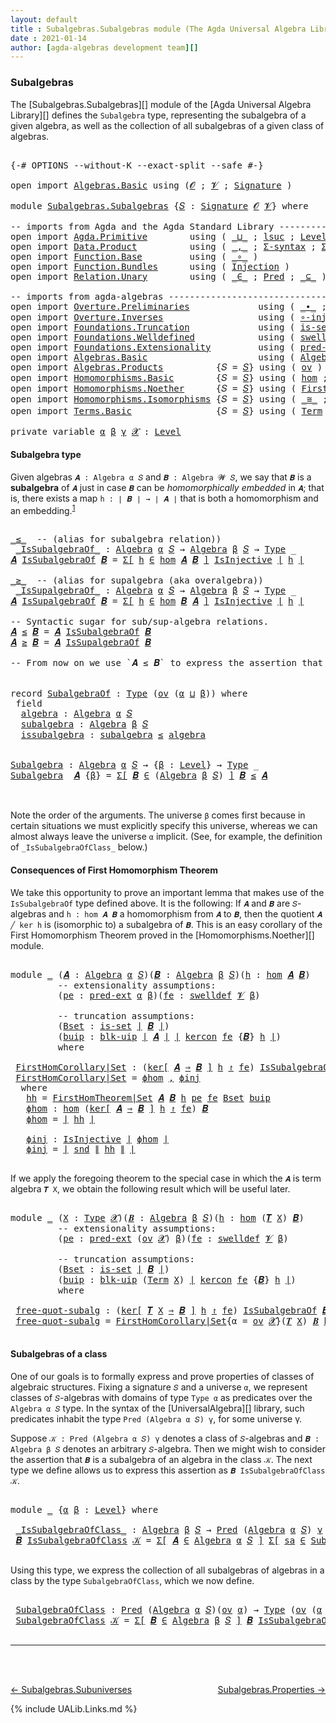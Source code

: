 ```yaml
---
layout: default
title : Subalgebras.Subalgebras module (The Agda Universal Algebra Library)
date : 2021-01-14
author: [agda-algebras development team][]
---
```


### <a id="subalgebras">Subalgebras</a>

The [Subalgebras.Subalgebras][] module of the [Agda Universal Algebra Library][] defines the `Subalgebra` type, representing the subalgebra of a given algebra, as well as the collection of all subalgebras of a given class of algebras.

<pre class="Agda">

<a id="454" class="Symbol">{-#</a> <a id="458" class="Keyword">OPTIONS</a> <a id="466" class="Pragma">--without-K</a> <a id="478" class="Pragma">--exact-split</a> <a id="492" class="Pragma">--safe</a> <a id="499" class="Symbol">#-}</a>

<a id="504" class="Keyword">open</a> <a id="509" class="Keyword">import</a> <a id="516" href="Algebras.Basic.html" class="Module">Algebras.Basic</a> <a id="531" class="Keyword">using</a> <a id="537" class="Symbol">(</a><a id="538" href="Algebras.Basic.html#1210" class="Generalizable">𝓞</a> <a id="540" class="Symbol">;</a> <a id="542" href="Algebras.Basic.html#1212" class="Generalizable">𝓥</a> <a id="544" class="Symbol">;</a> <a id="546" href="Algebras.Basic.html#3576" class="Function">Signature</a> <a id="556" class="Symbol">)</a>

<a id="559" class="Keyword">module</a> <a id="566" href="Subalgebras.Subalgebras.html" class="Module">Subalgebras.Subalgebras</a> <a id="590" class="Symbol">{</a><a id="591" href="Subalgebras.Subalgebras.html#591" class="Bound">𝑆</a> <a id="593" class="Symbol">:</a> <a id="595" href="Algebras.Basic.html#3576" class="Function">Signature</a> <a id="605" href="Algebras.Basic.html#1210" class="Generalizable">𝓞</a> <a id="607" href="Algebras.Basic.html#1212" class="Generalizable">𝓥</a><a id="608" class="Symbol">}</a> <a id="610" class="Keyword">where</a>

<a id="617" class="Comment">-- imports from Agda and the Agda Standard Library ------------------------------------</a>
<a id="705" class="Keyword">open</a> <a id="710" class="Keyword">import</a> <a id="717" href="Agda.Primitive.html" class="Module">Agda.Primitive</a>        <a id="739" class="Keyword">using</a> <a id="745" class="Symbol">(</a> <a id="747" href="Agda.Primitive.html#810" class="Primitive Operator">_⊔_</a> <a id="751" class="Symbol">;</a> <a id="753" href="Agda.Primitive.html#780" class="Primitive">lsuc</a> <a id="758" class="Symbol">;</a> <a id="760" href="Agda.Primitive.html#597" class="Postulate">Level</a> <a id="766" class="Symbol">)</a>       <a id="774" class="Keyword">renaming</a> <a id="783" class="Symbol">(</a> <a id="785" href="Agda.Primitive.html#326" class="Primitive">Set</a> <a id="789" class="Symbol">to</a> <a id="792" class="Primitive">Type</a> <a id="797" class="Symbol">)</a>
<a id="799" class="Keyword">open</a> <a id="804" class="Keyword">import</a> <a id="811" href="Data.Product.html" class="Module">Data.Product</a>          <a id="833" class="Keyword">using</a> <a id="839" class="Symbol">(</a> <a id="841" href="Agda.Builtin.Sigma.html#236" class="InductiveConstructor Operator">_,_</a> <a id="845" class="Symbol">;</a> <a id="847" href="Data.Product.html#916" class="Function">Σ-syntax</a> <a id="856" class="Symbol">;</a> <a id="858" href="Agda.Builtin.Sigma.html#166" class="Record">Σ</a> <a id="860" class="Symbol">;</a> <a id="862" href="Data.Product.html#1167" class="Function Operator">_×_</a> <a id="866" class="Symbol">)</a> <a id="868" class="Keyword">renaming</a> <a id="877" class="Symbol">(</a> <a id="879" href="Agda.Builtin.Sigma.html#252" class="Field">proj₁</a> <a id="885" class="Symbol">to</a> <a id="888" class="Field">fst</a> <a id="892" class="Symbol">;</a> <a id="894" href="Agda.Builtin.Sigma.html#264" class="Field">proj₂</a> <a id="900" class="Symbol">to</a> <a id="903" class="Field">snd</a> <a id="907" class="Symbol">)</a>
<a id="909" class="Keyword">open</a> <a id="914" class="Keyword">import</a> <a id="921" href="Function.Base.html" class="Module">Function.Base</a>         <a id="943" class="Keyword">using</a> <a id="949" class="Symbol">(</a> <a id="951" href="Function.Base.html#1031" class="Function Operator">_∘_</a> <a id="955" class="Symbol">)</a>
<a id="957" class="Keyword">open</a> <a id="962" class="Keyword">import</a> <a id="969" href="Function.Bundles.html" class="Module">Function.Bundles</a>      <a id="991" class="Keyword">using</a> <a id="997" class="Symbol">(</a> <a id="999" href="Function.Bundles.html#2240" class="Record">Injection</a> <a id="1009" class="Symbol">)</a>
<a id="1011" class="Keyword">open</a> <a id="1016" class="Keyword">import</a> <a id="1023" href="Relation.Unary.html" class="Module">Relation.Unary</a>        <a id="1045" class="Keyword">using</a> <a id="1051" class="Symbol">(</a> <a id="1053" href="Relation.Unary.html#1523" class="Function Operator">_∈_</a> <a id="1057" class="Symbol">;</a> <a id="1059" href="Relation.Unary.html#1101" class="Function">Pred</a> <a id="1064" class="Symbol">;</a> <a id="1066" href="Relation.Unary.html#1742" class="Function Operator">_⊆_</a> <a id="1070" class="Symbol">)</a>

<a id="1073" class="Comment">-- imports from agda-algebras --------------------------------------------------------------</a>
<a id="1166" class="Keyword">open</a> <a id="1171" class="Keyword">import</a> <a id="1178" href="Overture.Preliminaries.html" class="Module">Overture.Preliminaries</a>             <a id="1213" class="Keyword">using</a> <a id="1219" class="Symbol">(</a> <a id="1221" href="Overture.Preliminaries.html#5275" class="Function Operator">_∙_</a> <a id="1225" class="Symbol">;</a> <a id="1227" href="Overture.Preliminaries.html#4949" class="Function Operator">_⁻¹</a> <a id="1231" class="Symbol">;</a> <a id="1233" href="Overture.Preliminaries.html#4245" class="Function Operator">∣_∣</a> <a id="1237" class="Symbol">;</a> <a id="1239" href="Overture.Preliminaries.html#4283" class="Function Operator">∥_∥</a> <a id="1243" class="Symbol">;</a> <a id="1245" href="Overture.Preliminaries.html#5348" class="Function">𝑖𝑑</a> <a id="1248" class="Symbol">)</a>
<a id="1250" class="Keyword">open</a> <a id="1255" class="Keyword">import</a> <a id="1262" href="Overture.Inverses.html" class="Module">Overture.Inverses</a>                  <a id="1297" class="Keyword">using</a> <a id="1303" class="Symbol">(</a> <a id="1305" href="Overture.Inverses.html#2698" class="Function">∘-injective</a> <a id="1317" class="Symbol">;</a> <a id="1319" href="Overture.Inverses.html#2352" class="Function">IsInjective</a> <a id="1331" class="Symbol">;</a> <a id="1333" href="Overture.Inverses.html#2625" class="Function">id-is-injective</a> <a id="1349" class="Symbol">)</a>
<a id="1351" class="Keyword">open</a> <a id="1356" class="Keyword">import</a> <a id="1363" href="Foundations.Truncation.html" class="Module">Foundations.Truncation</a>             <a id="1398" class="Keyword">using</a> <a id="1404" class="Symbol">(</a> <a id="1406" href="Foundations.Truncation.html#6521" class="Function">is-set</a> <a id="1413" class="Symbol">;</a> <a id="1415" href="Foundations.Truncation.html#10715" class="Function">blk-uip</a> <a id="1423" class="Symbol">)</a>
<a id="1425" class="Keyword">open</a> <a id="1430" class="Keyword">import</a> <a id="1437" href="Foundations.Welldefined.html" class="Module">Foundations.Welldefined</a>            <a id="1472" class="Keyword">using</a> <a id="1478" class="Symbol">(</a> <a id="1480" href="Foundations.Welldefined.html#2817" class="Function">swelldef</a> <a id="1489" class="Symbol">)</a>
<a id="1491" class="Keyword">open</a> <a id="1496" class="Keyword">import</a> <a id="1503" href="Foundations.Extensionality.html" class="Module">Foundations.Extensionality</a>         <a id="1538" class="Keyword">using</a> <a id="1544" class="Symbol">(</a> <a id="1546" href="Foundations.Extensionality.html#4239" class="Function">pred-ext</a> <a id="1555" class="Symbol">)</a>
<a id="1557" class="Keyword">open</a> <a id="1562" class="Keyword">import</a> <a id="1569" href="Algebras.Basic.html" class="Module">Algebras.Basic</a>                     <a id="1604" class="Keyword">using</a> <a id="1610" class="Symbol">(</a> <a id="1612" href="Algebras.Basic.html#6389" class="Function">Algebra</a> <a id="1620" class="Symbol">;</a> <a id="1622" href="Algebras.Basic.html#10865" class="Function">Lift-Alg</a> <a id="1631" class="Symbol">)</a>
<a id="1633" class="Keyword">open</a> <a id="1638" class="Keyword">import</a> <a id="1645" href="Algebras.Products.html" class="Module">Algebras.Products</a>          <a id="1672" class="Symbol">{</a><a id="1673" class="Argument">𝑆</a> <a id="1675" class="Symbol">=</a> <a id="1677" href="Subalgebras.Subalgebras.html#591" class="Bound">𝑆</a><a id="1678" class="Symbol">}</a> <a id="1680" class="Keyword">using</a> <a id="1686" class="Symbol">(</a> <a id="1688" href="Algebras.Products.html#2950" class="Function">ov</a> <a id="1691" class="Symbol">)</a>
<a id="1693" class="Keyword">open</a> <a id="1698" class="Keyword">import</a> <a id="1705" href="Homomorphisms.Basic.html" class="Module">Homomorphisms.Basic</a>        <a id="1732" class="Symbol">{</a><a id="1733" class="Argument">𝑆</a> <a id="1735" class="Symbol">=</a> <a id="1737" href="Subalgebras.Subalgebras.html#591" class="Bound">𝑆</a><a id="1738" class="Symbol">}</a> <a id="1740" class="Keyword">using</a> <a id="1746" class="Symbol">(</a> <a id="1748" href="Homomorphisms.Basic.html#3104" class="Function">hom</a> <a id="1752" class="Symbol">;</a> <a id="1754" href="Homomorphisms.Basic.html#7652" class="Function">kercon</a> <a id="1761" class="Symbol">;</a> <a id="1763" href="Homomorphisms.Basic.html#8060" class="Function Operator">ker[_⇒_]_↾_</a> <a id="1775" class="Symbol">;</a> <a id="1777" href="Homomorphisms.Basic.html#3466" class="Function">∘-hom</a> <a id="1783" class="Symbol">;</a> <a id="1785" href="Homomorphisms.Basic.html#2995" class="Function">is-homomorphism</a> <a id="1801" class="Symbol">;</a> <a id="1803" href="Homomorphisms.Basic.html#3780" class="Function">∘-is-hom</a> <a id="1812" class="Symbol">;</a> <a id="1814" href="Homomorphisms.Basic.html#4440" class="Function">𝒾𝒹</a> <a id="1817" class="Symbol">)</a>
<a id="1819" class="Keyword">open</a> <a id="1824" class="Keyword">import</a> <a id="1831" href="Homomorphisms.Noether.html" class="Module">Homomorphisms.Noether</a>      <a id="1858" class="Symbol">{</a><a id="1859" class="Argument">𝑆</a> <a id="1861" class="Symbol">=</a> <a id="1863" href="Subalgebras.Subalgebras.html#591" class="Bound">𝑆</a><a id="1864" class="Symbol">}</a> <a id="1866" class="Keyword">using</a> <a id="1872" class="Symbol">(</a> <a id="1874" href="Homomorphisms.Noether.html#3946" class="Function">FirstHomTheorem|Set</a> <a id="1894" class="Symbol">)</a>
<a id="1896" class="Keyword">open</a> <a id="1901" class="Keyword">import</a> <a id="1908" href="Homomorphisms.Isomorphisms.html" class="Module">Homomorphisms.Isomorphisms</a> <a id="1935" class="Symbol">{</a><a id="1936" class="Argument">𝑆</a> <a id="1938" class="Symbol">=</a> <a id="1940" href="Subalgebras.Subalgebras.html#591" class="Bound">𝑆</a><a id="1941" class="Symbol">}</a> <a id="1943" class="Keyword">using</a> <a id="1949" class="Symbol">(</a> <a id="1951" href="Homomorphisms.Isomorphisms.html#2255" class="Record Operator">_≅_</a> <a id="1955" class="Symbol">;</a> <a id="1957" href="Homomorphisms.Isomorphisms.html#2837" class="Function">≅-sym</a> <a id="1963" class="Symbol">;</a> <a id="1965" href="Homomorphisms.Isomorphisms.html#2926" class="Function">≅-trans</a> <a id="1973" class="Symbol">;</a> <a id="1975" href="Homomorphisms.Isomorphisms.html#4265" class="Function">Lift-≅</a> <a id="1982" class="Symbol">;</a> <a id="1984" href="Homomorphisms.Isomorphisms.html#2349" class="InductiveConstructor">mkiso</a> <a id="1990" class="Symbol">;</a> <a id="1992" href="Homomorphisms.Isomorphisms.html#3373" class="Function">≅toInjective</a> <a id="2005" class="Symbol">;</a> <a id="2007" href="Homomorphisms.Isomorphisms.html#3699" class="Function">≅fromInjective</a> <a id="2022" class="Symbol">)</a>
<a id="2024" class="Keyword">open</a> <a id="2029" class="Keyword">import</a> <a id="2036" href="Terms.Basic.html" class="Module">Terms.Basic</a>                <a id="2063" class="Symbol">{</a><a id="2064" class="Argument">𝑆</a> <a id="2066" class="Symbol">=</a> <a id="2068" href="Subalgebras.Subalgebras.html#591" class="Bound">𝑆</a><a id="2069" class="Symbol">}</a> <a id="2071" class="Keyword">using</a> <a id="2077" class="Symbol">(</a> <a id="2079" href="Terms.Basic.html#1823" class="Datatype">Term</a> <a id="2084" class="Symbol">;</a> <a id="2086" href="Terms.Basic.html#1864" class="InductiveConstructor">ℊ</a> <a id="2088" class="Symbol">;</a> <a id="2090" href="Terms.Basic.html#1906" class="InductiveConstructor">node</a> <a id="2095" class="Symbol">;</a> <a id="2097" href="Terms.Basic.html#3067" class="Function">𝑻</a> <a id="2099" class="Symbol">)</a>

<a id="2102" class="Keyword">private</a> <a id="2110" class="Keyword">variable</a> <a id="2119" href="Subalgebras.Subalgebras.html#2119" class="Generalizable">α</a> <a id="2121" href="Subalgebras.Subalgebras.html#2121" class="Generalizable">β</a> <a id="2123" href="Subalgebras.Subalgebras.html#2123" class="Generalizable">γ</a> <a id="2125" href="Subalgebras.Subalgebras.html#2125" class="Generalizable">𝓧</a> <a id="2127" class="Symbol">:</a> <a id="2129" href="Agda.Primitive.html#597" class="Postulate">Level</a>
</pre>


#### <a id="subalgebra-type">Subalgebra type</a>

Given algebras `𝑨 : Algebra α 𝑆` and `𝑩 : Algebra 𝓦 𝑆`, we say that `𝑩` is a **subalgebra** of `𝑨` just in case `𝑩` can be *homomorphically embedded* in `𝑨`; that is, there exists a map `h : ∣ 𝑩 ∣ → ∣ 𝑨 ∣` that is both a homomorphism and an embedding.<sup>[1](Subalgebras.Subalgebras.html#fn1)</sup>

<pre class="Agda">

<a id="_≤_"></a><a id="2513" href="Subalgebras.Subalgebras.html#2513" class="Function Operator">_≤_</a>  <a id="2518" class="Comment">-- (alias for subalgebra relation))</a>
 <a id="_IsSubalgebraOf_"></a><a id="2555" href="Subalgebras.Subalgebras.html#2555" class="Function Operator">_IsSubalgebraOf_</a> <a id="2572" class="Symbol">:</a> <a id="2574" href="Algebras.Basic.html#6389" class="Function">Algebra</a> <a id="2582" href="Subalgebras.Subalgebras.html#2119" class="Generalizable">α</a> <a id="2584" href="Subalgebras.Subalgebras.html#591" class="Bound">𝑆</a> <a id="2586" class="Symbol">→</a> <a id="2588" href="Algebras.Basic.html#6389" class="Function">Algebra</a> <a id="2596" href="Subalgebras.Subalgebras.html#2121" class="Generalizable">β</a> <a id="2598" href="Subalgebras.Subalgebras.html#591" class="Bound">𝑆</a> <a id="2600" class="Symbol">→</a> <a id="2602" href="Subalgebras.Subalgebras.html#792" class="Primitive">Type</a> <a id="2607" class="Symbol">_</a>
<a id="2609" href="Subalgebras.Subalgebras.html#2609" class="Bound">𝑨</a> <a id="2611" href="Subalgebras.Subalgebras.html#2555" class="Function Operator">IsSubalgebraOf</a> <a id="2626" href="Subalgebras.Subalgebras.html#2626" class="Bound">𝑩</a> <a id="2628" class="Symbol">=</a> <a id="2630" href="Data.Product.html#916" class="Function">Σ[</a> <a id="2633" href="Subalgebras.Subalgebras.html#2633" class="Bound">h</a> <a id="2635" href="Data.Product.html#916" class="Function">∈</a> <a id="2637" href="Homomorphisms.Basic.html#3104" class="Function">hom</a> <a id="2641" href="Subalgebras.Subalgebras.html#2609" class="Bound">𝑨</a> <a id="2643" href="Subalgebras.Subalgebras.html#2626" class="Bound">𝑩</a> <a id="2645" href="Data.Product.html#916" class="Function">]</a> <a id="2647" href="Overture.Inverses.html#2352" class="Function">IsInjective</a> <a id="2659" href="Overture.Preliminaries.html#4245" class="Function Operator">∣</a> <a id="2661" href="Subalgebras.Subalgebras.html#2633" class="Bound">h</a> <a id="2663" href="Overture.Preliminaries.html#4245" class="Function Operator">∣</a>

<a id="_≥_"></a><a id="2666" href="Subalgebras.Subalgebras.html#2666" class="Function Operator">_≥_</a>  <a id="2671" class="Comment">-- (alias for supalgebra (aka overalgebra))</a>
 <a id="_IsSupalgebraOf_"></a><a id="2716" href="Subalgebras.Subalgebras.html#2716" class="Function Operator">_IsSupalgebraOf_</a> <a id="2733" class="Symbol">:</a> <a id="2735" href="Algebras.Basic.html#6389" class="Function">Algebra</a> <a id="2743" href="Subalgebras.Subalgebras.html#2119" class="Generalizable">α</a> <a id="2745" href="Subalgebras.Subalgebras.html#591" class="Bound">𝑆</a> <a id="2747" class="Symbol">→</a> <a id="2749" href="Algebras.Basic.html#6389" class="Function">Algebra</a> <a id="2757" href="Subalgebras.Subalgebras.html#2121" class="Generalizable">β</a> <a id="2759" href="Subalgebras.Subalgebras.html#591" class="Bound">𝑆</a> <a id="2761" class="Symbol">→</a> <a id="2763" href="Subalgebras.Subalgebras.html#792" class="Primitive">Type</a> <a id="2768" class="Symbol">_</a>
<a id="2770" href="Subalgebras.Subalgebras.html#2770" class="Bound">𝑨</a> <a id="2772" href="Subalgebras.Subalgebras.html#2716" class="Function Operator">IsSupalgebraOf</a> <a id="2787" href="Subalgebras.Subalgebras.html#2787" class="Bound">𝑩</a> <a id="2789" class="Symbol">=</a> <a id="2791" href="Data.Product.html#916" class="Function">Σ[</a> <a id="2794" href="Subalgebras.Subalgebras.html#2794" class="Bound">h</a> <a id="2796" href="Data.Product.html#916" class="Function">∈</a> <a id="2798" href="Homomorphisms.Basic.html#3104" class="Function">hom</a> <a id="2802" href="Subalgebras.Subalgebras.html#2787" class="Bound">𝑩</a> <a id="2804" href="Subalgebras.Subalgebras.html#2770" class="Bound">𝑨</a> <a id="2806" href="Data.Product.html#916" class="Function">]</a> <a id="2808" href="Overture.Inverses.html#2352" class="Function">IsInjective</a> <a id="2820" href="Overture.Preliminaries.html#4245" class="Function Operator">∣</a> <a id="2822" href="Subalgebras.Subalgebras.html#2794" class="Bound">h</a> <a id="2824" href="Overture.Preliminaries.html#4245" class="Function Operator">∣</a>

<a id="2827" class="Comment">-- Syntactic sugar for sub/sup-algebra relations.</a>
<a id="2877" href="Subalgebras.Subalgebras.html#2877" class="Bound">𝑨</a> <a id="2879" href="Subalgebras.Subalgebras.html#2513" class="Function Operator">≤</a> <a id="2881" href="Subalgebras.Subalgebras.html#2881" class="Bound">𝑩</a> <a id="2883" class="Symbol">=</a> <a id="2885" href="Subalgebras.Subalgebras.html#2877" class="Bound">𝑨</a> <a id="2887" href="Subalgebras.Subalgebras.html#2555" class="Function Operator">IsSubalgebraOf</a> <a id="2902" href="Subalgebras.Subalgebras.html#2881" class="Bound">𝑩</a>
<a id="2904" href="Subalgebras.Subalgebras.html#2904" class="Bound">𝑨</a> <a id="2906" href="Subalgebras.Subalgebras.html#2666" class="Function Operator">≥</a> <a id="2908" href="Subalgebras.Subalgebras.html#2908" class="Bound">𝑩</a> <a id="2910" class="Symbol">=</a> <a id="2912" href="Subalgebras.Subalgebras.html#2904" class="Bound">𝑨</a> <a id="2914" href="Subalgebras.Subalgebras.html#2716" class="Function Operator">IsSupalgebraOf</a> <a id="2929" href="Subalgebras.Subalgebras.html#2908" class="Bound">𝑩</a>

<a id="2932" class="Comment">-- From now on we use `𝑨 ≤ 𝑩` to express the assertion that `𝑨` is a subalgebra of `𝑩`.</a>


<a id="3022" class="Keyword">record</a> <a id="SubalgebraOf"></a><a id="3029" href="Subalgebras.Subalgebras.html#3029" class="Record">SubalgebraOf</a> <a id="3042" class="Symbol">:</a> <a id="3044" href="Subalgebras.Subalgebras.html#792" class="Primitive">Type</a> <a id="3049" class="Symbol">(</a><a id="3050" href="Algebras.Products.html#2950" class="Function">ov</a> <a id="3053" class="Symbol">(</a><a id="3054" href="Subalgebras.Subalgebras.html#3054" class="Bound">α</a> <a id="3056" href="Agda.Primitive.html#810" class="Primitive Operator">⊔</a> <a id="3058" href="Subalgebras.Subalgebras.html#3058" class="Bound">β</a><a id="3059" class="Symbol">))</a> <a id="3062" class="Keyword">where</a>
 <a id="3069" class="Keyword">field</a>
  <a id="SubalgebraOf.algebra"></a><a id="3077" href="Subalgebras.Subalgebras.html#3077" class="Field">algebra</a> <a id="3085" class="Symbol">:</a> <a id="3087" href="Algebras.Basic.html#6389" class="Function">Algebra</a> <a id="3095" href="Subalgebras.Subalgebras.html#3054" class="Bound">α</a> <a id="3097" href="Subalgebras.Subalgebras.html#591" class="Bound">𝑆</a>
  <a id="SubalgebraOf.subalgebra"></a><a id="3101" href="Subalgebras.Subalgebras.html#3101" class="Field">subalgebra</a> <a id="3112" class="Symbol">:</a> <a id="3114" href="Algebras.Basic.html#6389" class="Function">Algebra</a> <a id="3122" href="Subalgebras.Subalgebras.html#3058" class="Bound">β</a> <a id="3124" href="Subalgebras.Subalgebras.html#591" class="Bound">𝑆</a>
  <a id="SubalgebraOf.issubalgebra"></a><a id="3128" href="Subalgebras.Subalgebras.html#3128" class="Field">issubalgebra</a> <a id="3141" class="Symbol">:</a> <a id="3143" href="Subalgebras.Subalgebras.html#3101" class="Field">subalgebra</a> <a id="3154" href="Subalgebras.Subalgebras.html#2513" class="Function Operator">≤</a> <a id="3156" href="Subalgebras.Subalgebras.html#3077" class="Field">algebra</a>


<a id="Subalgebra"></a><a id="3166" href="Subalgebras.Subalgebras.html#3166" class="Function">Subalgebra</a> <a id="3177" class="Symbol">:</a> <a id="3179" href="Algebras.Basic.html#6389" class="Function">Algebra</a> <a id="3187" href="Subalgebras.Subalgebras.html#2119" class="Generalizable">α</a> <a id="3189" href="Subalgebras.Subalgebras.html#591" class="Bound">𝑆</a> <a id="3191" class="Symbol">→</a> <a id="3193" class="Symbol">{</a><a id="3194" href="Subalgebras.Subalgebras.html#3194" class="Bound">β</a> <a id="3196" class="Symbol">:</a> <a id="3198" href="Agda.Primitive.html#597" class="Postulate">Level</a><a id="3203" class="Symbol">}</a> <a id="3205" class="Symbol">→</a> <a id="3207" href="Subalgebras.Subalgebras.html#792" class="Primitive">Type</a> <a id="3212" class="Symbol">_</a>
<a id="3214" href="Subalgebras.Subalgebras.html#3166" class="Function">Subalgebra</a>  <a id="3226" href="Subalgebras.Subalgebras.html#3226" class="Bound">𝑨</a> <a id="3228" class="Symbol">{</a><a id="3229" href="Subalgebras.Subalgebras.html#3229" class="Bound">β</a><a id="3230" class="Symbol">}</a> <a id="3232" class="Symbol">=</a> <a id="3234" href="Data.Product.html#916" class="Function">Σ[</a> <a id="3237" href="Subalgebras.Subalgebras.html#3237" class="Bound">𝑩</a> <a id="3239" href="Data.Product.html#916" class="Function">∈</a> <a id="3241" class="Symbol">(</a><a id="3242" href="Algebras.Basic.html#6389" class="Function">Algebra</a> <a id="3250" href="Subalgebras.Subalgebras.html#3229" class="Bound">β</a> <a id="3252" href="Subalgebras.Subalgebras.html#591" class="Bound">𝑆</a><a id="3253" class="Symbol">)</a> <a id="3255" href="Data.Product.html#916" class="Function">]</a> <a id="3257" href="Subalgebras.Subalgebras.html#3237" class="Bound">𝑩</a> <a id="3259" href="Subalgebras.Subalgebras.html#2513" class="Function Operator">≤</a> <a id="3261" href="Subalgebras.Subalgebras.html#3226" class="Bound">𝑨</a>


</pre>



Note the order of the arguments.  The universe `β` comes first because in certain situations we must explicitly specify this universe, whereas we can almost always leave the universe `α` implicit. (See, for example, the definition of `_IsSubalgebraOfClass_` below.)




#### <a id="consequences-of-first-homomorphism-theorem">Consequences of First Homomorphism Theorem</a>

We take this opportunity to prove an important lemma that makes use of the `IsSubalgebraOf` type defined above.  It is the following: If `𝑨` and `𝑩` are `𝑆`-algebras and `h : hom 𝑨 𝑩` a homomorphism from `𝑨` to `𝑩`, then the quotient `𝑨 ╱ ker h` is (isomorphic to) a subalgebra of `𝑩`.  This is an easy corollary of the First Homomorphism Theorem proved in the [Homomorphisms.Noether][] module.

<pre class="Agda">

<a id="4063" class="Keyword">module</a> <a id="4070" href="Subalgebras.Subalgebras.html#4070" class="Module">_</a> <a id="4072" class="Symbol">(</a><a id="4073" href="Subalgebras.Subalgebras.html#4073" class="Bound">𝑨</a> <a id="4075" class="Symbol">:</a> <a id="4077" href="Algebras.Basic.html#6389" class="Function">Algebra</a> <a id="4085" href="Subalgebras.Subalgebras.html#2119" class="Generalizable">α</a> <a id="4087" href="Subalgebras.Subalgebras.html#591" class="Bound">𝑆</a><a id="4088" class="Symbol">)(</a><a id="4090" href="Subalgebras.Subalgebras.html#4090" class="Bound">𝑩</a> <a id="4092" class="Symbol">:</a> <a id="4094" href="Algebras.Basic.html#6389" class="Function">Algebra</a> <a id="4102" href="Subalgebras.Subalgebras.html#2121" class="Generalizable">β</a> <a id="4104" href="Subalgebras.Subalgebras.html#591" class="Bound">𝑆</a><a id="4105" class="Symbol">)(</a><a id="4107" href="Subalgebras.Subalgebras.html#4107" class="Bound">h</a> <a id="4109" class="Symbol">:</a> <a id="4111" href="Homomorphisms.Basic.html#3104" class="Function">hom</a> <a id="4115" href="Subalgebras.Subalgebras.html#4073" class="Bound">𝑨</a> <a id="4117" href="Subalgebras.Subalgebras.html#4090" class="Bound">𝑩</a><a id="4118" class="Symbol">)</a>
         <a id="4129" class="Comment">-- extensionality assumptions:</a>
         <a id="4169" class="Symbol">(</a><a id="4170" href="Subalgebras.Subalgebras.html#4170" class="Bound">pe</a> <a id="4173" class="Symbol">:</a> <a id="4175" href="Foundations.Extensionality.html#4239" class="Function">pred-ext</a> <a id="4184" href="Subalgebras.Subalgebras.html#2119" class="Generalizable">α</a> <a id="4186" href="Subalgebras.Subalgebras.html#2121" class="Generalizable">β</a><a id="4187" class="Symbol">)(</a><a id="4189" href="Subalgebras.Subalgebras.html#4189" class="Bound">fe</a> <a id="4192" class="Symbol">:</a> <a id="4194" href="Foundations.Welldefined.html#2817" class="Function">swelldef</a> <a id="4203" href="Subalgebras.Subalgebras.html#607" class="Bound">𝓥</a> <a id="4205" href="Subalgebras.Subalgebras.html#2121" class="Generalizable">β</a><a id="4206" class="Symbol">)</a>

         <a id="4218" class="Comment">-- truncation assumptions:</a>
         <a id="4254" class="Symbol">(</a><a id="4255" href="Subalgebras.Subalgebras.html#4255" class="Bound">Bset</a> <a id="4260" class="Symbol">:</a> <a id="4262" href="Foundations.Truncation.html#6521" class="Function">is-set</a> <a id="4269" href="Overture.Preliminaries.html#4245" class="Function Operator">∣</a> <a id="4271" href="Subalgebras.Subalgebras.html#4090" class="Bound">𝑩</a> <a id="4273" href="Overture.Preliminaries.html#4245" class="Function Operator">∣</a><a id="4274" class="Symbol">)</a>
         <a id="4285" class="Symbol">(</a><a id="4286" href="Subalgebras.Subalgebras.html#4286" class="Bound">buip</a> <a id="4291" class="Symbol">:</a> <a id="4293" href="Foundations.Truncation.html#10715" class="Function">blk-uip</a> <a id="4301" href="Overture.Preliminaries.html#4245" class="Function Operator">∣</a> <a id="4303" href="Subalgebras.Subalgebras.html#4073" class="Bound">𝑨</a> <a id="4305" href="Overture.Preliminaries.html#4245" class="Function Operator">∣</a> <a id="4307" href="Overture.Preliminaries.html#4245" class="Function Operator">∣</a> <a id="4309" href="Homomorphisms.Basic.html#7652" class="Function">kercon</a> <a id="4316" href="Subalgebras.Subalgebras.html#4189" class="Bound">fe</a> <a id="4319" class="Symbol">{</a><a id="4320" href="Subalgebras.Subalgebras.html#4090" class="Bound">𝑩</a><a id="4321" class="Symbol">}</a> <a id="4323" href="Subalgebras.Subalgebras.html#4107" class="Bound">h</a> <a id="4325" href="Overture.Preliminaries.html#4245" class="Function Operator">∣</a><a id="4326" class="Symbol">)</a>
         <a id="4337" class="Keyword">where</a>

 <a id="4345" href="Subalgebras.Subalgebras.html#4345" class="Function">FirstHomCorollary|Set</a> <a id="4367" class="Symbol">:</a> <a id="4369" class="Symbol">(</a><a id="4370" href="Homomorphisms.Basic.html#8060" class="Function Operator">ker[</a> <a id="4375" href="Subalgebras.Subalgebras.html#4073" class="Bound">𝑨</a> <a id="4377" href="Homomorphisms.Basic.html#8060" class="Function Operator">⇒</a> <a id="4379" href="Subalgebras.Subalgebras.html#4090" class="Bound">𝑩</a> <a id="4381" href="Homomorphisms.Basic.html#8060" class="Function Operator">]</a> <a id="4383" href="Subalgebras.Subalgebras.html#4107" class="Bound">h</a> <a id="4385" href="Homomorphisms.Basic.html#8060" class="Function Operator">↾</a> <a id="4387" href="Subalgebras.Subalgebras.html#4189" class="Bound">fe</a><a id="4389" class="Symbol">)</a> <a id="4391" href="Subalgebras.Subalgebras.html#2555" class="Function Operator">IsSubalgebraOf</a> <a id="4406" href="Subalgebras.Subalgebras.html#4090" class="Bound">𝑩</a>
 <a id="4409" href="Subalgebras.Subalgebras.html#4345" class="Function">FirstHomCorollary|Set</a> <a id="4431" class="Symbol">=</a> <a id="4433" href="Subalgebras.Subalgebras.html#4506" class="Function">ϕhom</a> <a id="4438" href="Agda.Builtin.Sigma.html#236" class="InductiveConstructor Operator">,</a> <a id="4440" href="Subalgebras.Subalgebras.html#4562" class="Function">ϕinj</a>
  <a id="4447" class="Keyword">where</a>
   <a id="4456" href="Subalgebras.Subalgebras.html#4456" class="Function">hh</a> <a id="4459" class="Symbol">=</a> <a id="4461" href="Homomorphisms.Noether.html#3946" class="Function">FirstHomTheorem|Set</a> <a id="4481" href="Subalgebras.Subalgebras.html#4073" class="Bound">𝑨</a> <a id="4483" href="Subalgebras.Subalgebras.html#4090" class="Bound">𝑩</a> <a id="4485" href="Subalgebras.Subalgebras.html#4107" class="Bound">h</a> <a id="4487" href="Subalgebras.Subalgebras.html#4170" class="Bound">pe</a> <a id="4490" href="Subalgebras.Subalgebras.html#4189" class="Bound">fe</a> <a id="4493" href="Subalgebras.Subalgebras.html#4255" class="Bound">Bset</a> <a id="4498" href="Subalgebras.Subalgebras.html#4286" class="Bound">buip</a>
   <a id="4506" href="Subalgebras.Subalgebras.html#4506" class="Function">ϕhom</a> <a id="4511" class="Symbol">:</a> <a id="4513" href="Homomorphisms.Basic.html#3104" class="Function">hom</a> <a id="4517" class="Symbol">(</a><a id="4518" href="Homomorphisms.Basic.html#8060" class="Function Operator">ker[</a> <a id="4523" href="Subalgebras.Subalgebras.html#4073" class="Bound">𝑨</a> <a id="4525" href="Homomorphisms.Basic.html#8060" class="Function Operator">⇒</a> <a id="4527" href="Subalgebras.Subalgebras.html#4090" class="Bound">𝑩</a> <a id="4529" href="Homomorphisms.Basic.html#8060" class="Function Operator">]</a> <a id="4531" href="Subalgebras.Subalgebras.html#4107" class="Bound">h</a> <a id="4533" href="Homomorphisms.Basic.html#8060" class="Function Operator">↾</a> <a id="4535" href="Subalgebras.Subalgebras.html#4189" class="Bound">fe</a><a id="4537" class="Symbol">)</a> <a id="4539" href="Subalgebras.Subalgebras.html#4090" class="Bound">𝑩</a>
   <a id="4544" href="Subalgebras.Subalgebras.html#4506" class="Function">ϕhom</a> <a id="4549" class="Symbol">=</a> <a id="4551" href="Overture.Preliminaries.html#4245" class="Function Operator">∣</a> <a id="4553" href="Subalgebras.Subalgebras.html#4456" class="Function">hh</a> <a id="4556" href="Overture.Preliminaries.html#4245" class="Function Operator">∣</a>

   <a id="4562" href="Subalgebras.Subalgebras.html#4562" class="Function">ϕinj</a> <a id="4567" class="Symbol">:</a> <a id="4569" href="Overture.Inverses.html#2352" class="Function">IsInjective</a> <a id="4581" href="Overture.Preliminaries.html#4245" class="Function Operator">∣</a> <a id="4583" href="Subalgebras.Subalgebras.html#4506" class="Function">ϕhom</a> <a id="4588" href="Overture.Preliminaries.html#4245" class="Function Operator">∣</a>
   <a id="4593" href="Subalgebras.Subalgebras.html#4562" class="Function">ϕinj</a> <a id="4598" class="Symbol">=</a> <a id="4600" href="Overture.Preliminaries.html#4245" class="Function Operator">∣</a> <a id="4602" href="Subalgebras.Subalgebras.html#903" class="Field">snd</a> <a id="4606" href="Overture.Preliminaries.html#4283" class="Function Operator">∥</a> <a id="4608" href="Subalgebras.Subalgebras.html#4456" class="Function">hh</a> <a id="4611" href="Overture.Preliminaries.html#4283" class="Function Operator">∥</a> <a id="4613" href="Overture.Preliminaries.html#4245" class="Function Operator">∣</a>

</pre>

If we apply the foregoing theorem to the special case in which the `𝑨` is term algebra `𝑻 X`, we obtain the following result which will be useful later.

<pre class="Agda">

<a id="4796" class="Keyword">module</a> <a id="4803" href="Subalgebras.Subalgebras.html#4803" class="Module">_</a> <a id="4805" class="Symbol">(</a><a id="4806" href="Subalgebras.Subalgebras.html#4806" class="Bound">X</a> <a id="4808" class="Symbol">:</a> <a id="4810" href="Subalgebras.Subalgebras.html#792" class="Primitive">Type</a> <a id="4815" href="Subalgebras.Subalgebras.html#2125" class="Generalizable">𝓧</a><a id="4816" class="Symbol">)(</a><a id="4818" href="Subalgebras.Subalgebras.html#4818" class="Bound">𝑩</a> <a id="4820" class="Symbol">:</a> <a id="4822" href="Algebras.Basic.html#6389" class="Function">Algebra</a> <a id="4830" href="Subalgebras.Subalgebras.html#2121" class="Generalizable">β</a> <a id="4832" href="Subalgebras.Subalgebras.html#591" class="Bound">𝑆</a><a id="4833" class="Symbol">)(</a><a id="4835" href="Subalgebras.Subalgebras.html#4835" class="Bound">h</a> <a id="4837" class="Symbol">:</a> <a id="4839" href="Homomorphisms.Basic.html#3104" class="Function">hom</a> <a id="4843" class="Symbol">(</a><a id="4844" href="Terms.Basic.html#3067" class="Function">𝑻</a> <a id="4846" href="Subalgebras.Subalgebras.html#4806" class="Bound">X</a><a id="4847" class="Symbol">)</a> <a id="4849" href="Subalgebras.Subalgebras.html#4818" class="Bound">𝑩</a><a id="4850" class="Symbol">)</a>
         <a id="4861" class="Comment">-- extensionality assumptions:</a>
         <a id="4901" class="Symbol">(</a><a id="4902" href="Subalgebras.Subalgebras.html#4902" class="Bound">pe</a> <a id="4905" class="Symbol">:</a> <a id="4907" href="Foundations.Extensionality.html#4239" class="Function">pred-ext</a> <a id="4916" class="Symbol">(</a><a id="4917" href="Algebras.Products.html#2950" class="Function">ov</a> <a id="4920" href="Subalgebras.Subalgebras.html#2125" class="Generalizable">𝓧</a><a id="4921" class="Symbol">)</a> <a id="4923" href="Subalgebras.Subalgebras.html#2121" class="Generalizable">β</a><a id="4924" class="Symbol">)(</a><a id="4926" href="Subalgebras.Subalgebras.html#4926" class="Bound">fe</a> <a id="4929" class="Symbol">:</a> <a id="4931" href="Foundations.Welldefined.html#2817" class="Function">swelldef</a> <a id="4940" href="Subalgebras.Subalgebras.html#607" class="Bound">𝓥</a> <a id="4942" href="Subalgebras.Subalgebras.html#2121" class="Generalizable">β</a><a id="4943" class="Symbol">)</a>

         <a id="4955" class="Comment">-- truncation assumptions:</a>
         <a id="4991" class="Symbol">(</a><a id="4992" href="Subalgebras.Subalgebras.html#4992" class="Bound">Bset</a> <a id="4997" class="Symbol">:</a> <a id="4999" href="Foundations.Truncation.html#6521" class="Function">is-set</a> <a id="5006" href="Overture.Preliminaries.html#4245" class="Function Operator">∣</a> <a id="5008" href="Subalgebras.Subalgebras.html#4818" class="Bound">𝑩</a> <a id="5010" href="Overture.Preliminaries.html#4245" class="Function Operator">∣</a><a id="5011" class="Symbol">)</a>
         <a id="5022" class="Symbol">(</a><a id="5023" href="Subalgebras.Subalgebras.html#5023" class="Bound">buip</a> <a id="5028" class="Symbol">:</a> <a id="5030" href="Foundations.Truncation.html#10715" class="Function">blk-uip</a> <a id="5038" class="Symbol">(</a><a id="5039" href="Terms.Basic.html#1823" class="Datatype">Term</a> <a id="5044" href="Subalgebras.Subalgebras.html#4806" class="Bound">X</a><a id="5045" class="Symbol">)</a> <a id="5047" href="Overture.Preliminaries.html#4245" class="Function Operator">∣</a> <a id="5049" href="Homomorphisms.Basic.html#7652" class="Function">kercon</a> <a id="5056" href="Subalgebras.Subalgebras.html#4926" class="Bound">fe</a> <a id="5059" class="Symbol">{</a><a id="5060" href="Subalgebras.Subalgebras.html#4818" class="Bound">𝑩</a><a id="5061" class="Symbol">}</a> <a id="5063" href="Subalgebras.Subalgebras.html#4835" class="Bound">h</a> <a id="5065" href="Overture.Preliminaries.html#4245" class="Function Operator">∣</a><a id="5066" class="Symbol">)</a>
         <a id="5077" class="Keyword">where</a>

 <a id="5085" href="Subalgebras.Subalgebras.html#5085" class="Function">free-quot-subalg</a> <a id="5102" class="Symbol">:</a> <a id="5104" class="Symbol">(</a><a id="5105" href="Homomorphisms.Basic.html#8060" class="Function Operator">ker[</a> <a id="5110" href="Terms.Basic.html#3067" class="Function">𝑻</a> <a id="5112" href="Subalgebras.Subalgebras.html#4806" class="Bound">X</a> <a id="5114" href="Homomorphisms.Basic.html#8060" class="Function Operator">⇒</a> <a id="5116" href="Subalgebras.Subalgebras.html#4818" class="Bound">𝑩</a> <a id="5118" href="Homomorphisms.Basic.html#8060" class="Function Operator">]</a> <a id="5120" href="Subalgebras.Subalgebras.html#4835" class="Bound">h</a> <a id="5122" href="Homomorphisms.Basic.html#8060" class="Function Operator">↾</a> <a id="5124" href="Subalgebras.Subalgebras.html#4926" class="Bound">fe</a><a id="5126" class="Symbol">)</a> <a id="5128" href="Subalgebras.Subalgebras.html#2555" class="Function Operator">IsSubalgebraOf</a> <a id="5143" href="Subalgebras.Subalgebras.html#4818" class="Bound">𝑩</a>
 <a id="5146" href="Subalgebras.Subalgebras.html#5085" class="Function">free-quot-subalg</a> <a id="5163" class="Symbol">=</a> <a id="5165" href="Subalgebras.Subalgebras.html#4345" class="Function">FirstHomCorollary|Set</a><a id="5186" class="Symbol">{</a><a id="5187" class="Argument">α</a> <a id="5189" class="Symbol">=</a> <a id="5191" href="Algebras.Products.html#2950" class="Function">ov</a> <a id="5194" href="Subalgebras.Subalgebras.html#4815" class="Bound">𝓧</a><a id="5195" class="Symbol">}(</a><a id="5197" href="Terms.Basic.html#3067" class="Function">𝑻</a> <a id="5199" href="Subalgebras.Subalgebras.html#4806" class="Bound">X</a><a id="5200" class="Symbol">)</a> <a id="5202" href="Subalgebras.Subalgebras.html#4818" class="Bound">𝑩</a> <a id="5204" href="Subalgebras.Subalgebras.html#4835" class="Bound">h</a> <a id="5206" href="Subalgebras.Subalgebras.html#4902" class="Bound">pe</a> <a id="5209" href="Subalgebras.Subalgebras.html#4926" class="Bound">fe</a> <a id="5212" href="Subalgebras.Subalgebras.html#4992" class="Bound">Bset</a> <a id="5217" href="Subalgebras.Subalgebras.html#5023" class="Bound">buip</a>

</pre>

#### <a id="subalgebras-of-a-class">Subalgebras of a class</a>

One of our goals is to formally express and prove properties of classes of algebraic structures.  Fixing a signature `𝑆` and a universe `α`, we represent classes of `𝑆`-algebras with domains of type `Type α` as predicates over the `Algebra α 𝑆` type. In the syntax of the [UniversalAlgebra][] library, such predicates inhabit the type `Pred (Algebra α 𝑆) γ`, for some universe γ.

Suppose `𝒦 : Pred (Algebra α 𝑆) γ` denotes a class of `𝑆`-algebras and `𝑩 : Algebra β 𝑆` denotes an arbitrary `𝑆`-algebra. Then we might wish to consider the assertion that `𝑩` is a subalgebra of an algebra in the class `𝒦`.  The next type we define allows us to express this assertion as `𝑩 IsSubalgebraOfClass 𝒦`.

<pre class="Agda">

<a id="6011" class="Keyword">module</a> <a id="6018" href="Subalgebras.Subalgebras.html#6018" class="Module">_</a> <a id="6020" class="Symbol">{</a><a id="6021" href="Subalgebras.Subalgebras.html#6021" class="Bound">α</a> <a id="6023" href="Subalgebras.Subalgebras.html#6023" class="Bound">β</a> <a id="6025" class="Symbol">:</a> <a id="6027" href="Agda.Primitive.html#597" class="Postulate">Level</a><a id="6032" class="Symbol">}</a> <a id="6034" class="Keyword">where</a>

 <a id="6042" href="Subalgebras.Subalgebras.html#6042" class="Function Operator">_IsSubalgebraOfClass_</a> <a id="6064" class="Symbol">:</a> <a id="6066" href="Algebras.Basic.html#6389" class="Function">Algebra</a> <a id="6074" href="Subalgebras.Subalgebras.html#6023" class="Bound">β</a> <a id="6076" href="Subalgebras.Subalgebras.html#591" class="Bound">𝑆</a> <a id="6078" class="Symbol">→</a> <a id="6080" href="Relation.Unary.html#1101" class="Function">Pred</a> <a id="6085" class="Symbol">(</a><a id="6086" href="Algebras.Basic.html#6389" class="Function">Algebra</a> <a id="6094" href="Subalgebras.Subalgebras.html#6021" class="Bound">α</a> <a id="6096" href="Subalgebras.Subalgebras.html#591" class="Bound">𝑆</a><a id="6097" class="Symbol">)</a> <a id="6099" href="Subalgebras.Subalgebras.html#2123" class="Generalizable">γ</a> <a id="6101" class="Symbol">→</a> <a id="6103" href="Subalgebras.Subalgebras.html#792" class="Primitive">Type</a> <a id="6108" class="Symbol">(</a><a id="6109" href="Subalgebras.Subalgebras.html#2123" class="Generalizable">γ</a> <a id="6111" href="Agda.Primitive.html#810" class="Primitive Operator">⊔</a> <a id="6113" href="Algebras.Products.html#2950" class="Function">ov</a> <a id="6116" class="Symbol">(</a><a id="6117" href="Subalgebras.Subalgebras.html#6021" class="Bound">α</a> <a id="6119" href="Agda.Primitive.html#810" class="Primitive Operator">⊔</a> <a id="6121" href="Subalgebras.Subalgebras.html#6023" class="Bound">β</a><a id="6122" class="Symbol">))</a>
 <a id="6126" href="Subalgebras.Subalgebras.html#6126" class="Bound">𝑩</a> <a id="6128" href="Subalgebras.Subalgebras.html#6042" class="Function Operator">IsSubalgebraOfClass</a> <a id="6148" href="Subalgebras.Subalgebras.html#6148" class="Bound">𝒦</a> <a id="6150" class="Symbol">=</a> <a id="6152" href="Data.Product.html#916" class="Function">Σ[</a> <a id="6155" href="Subalgebras.Subalgebras.html#6155" class="Bound">𝑨</a> <a id="6157" href="Data.Product.html#916" class="Function">∈</a> <a id="6159" href="Algebras.Basic.html#6389" class="Function">Algebra</a> <a id="6167" href="Subalgebras.Subalgebras.html#6021" class="Bound">α</a> <a id="6169" href="Subalgebras.Subalgebras.html#591" class="Bound">𝑆</a> <a id="6171" href="Data.Product.html#916" class="Function">]</a> <a id="6173" href="Data.Product.html#916" class="Function">Σ[</a> <a id="6176" href="Subalgebras.Subalgebras.html#6176" class="Bound">sa</a> <a id="6179" href="Data.Product.html#916" class="Function">∈</a> <a id="6181" href="Subalgebras.Subalgebras.html#3166" class="Function">Subalgebra</a> <a id="6192" href="Subalgebras.Subalgebras.html#6155" class="Bound">𝑨</a> <a id="6194" class="Symbol">{</a><a id="6195" href="Subalgebras.Subalgebras.html#6023" class="Bound">β</a><a id="6196" class="Symbol">}</a> <a id="6198" href="Data.Product.html#916" class="Function">]</a> <a id="6200" class="Symbol">((</a><a id="6202" href="Subalgebras.Subalgebras.html#6155" class="Bound">𝑨</a> <a id="6204" href="Relation.Unary.html#1523" class="Function Operator">∈</a> <a id="6206" href="Subalgebras.Subalgebras.html#6148" class="Bound">𝒦</a><a id="6207" class="Symbol">)</a> <a id="6209" href="Data.Product.html#1167" class="Function Operator">×</a> <a id="6211" class="Symbol">(</a><a id="6212" href="Subalgebras.Subalgebras.html#6126" class="Bound">𝑩</a> <a id="6214" href="Homomorphisms.Isomorphisms.html#2255" class="Record Operator">≅</a> <a id="6216" href="Overture.Preliminaries.html#4245" class="Function Operator">∣</a> <a id="6218" href="Subalgebras.Subalgebras.html#6176" class="Bound">sa</a> <a id="6221" href="Overture.Preliminaries.html#4245" class="Function Operator">∣</a><a id="6222" class="Symbol">))</a>

</pre>

Using this type, we express the collection of all subalgebras of algebras in a class by the type `SubalgebraOfClass`, which we now define.

<pre class="Agda">

 <a id="6393" href="Subalgebras.Subalgebras.html#6393" class="Function">SubalgebraOfClass</a> <a id="6411" class="Symbol">:</a> <a id="6413" href="Relation.Unary.html#1101" class="Function">Pred</a> <a id="6418" class="Symbol">(</a><a id="6419" href="Algebras.Basic.html#6389" class="Function">Algebra</a> <a id="6427" href="Subalgebras.Subalgebras.html#6021" class="Bound">α</a> <a id="6429" href="Subalgebras.Subalgebras.html#591" class="Bound">𝑆</a><a id="6430" class="Symbol">)(</a><a id="6432" href="Algebras.Products.html#2950" class="Function">ov</a> <a id="6435" href="Subalgebras.Subalgebras.html#6021" class="Bound">α</a><a id="6436" class="Symbol">)</a> <a id="6438" class="Symbol">→</a> <a id="6440" href="Subalgebras.Subalgebras.html#792" class="Primitive">Type</a> <a id="6445" class="Symbol">(</a><a id="6446" href="Algebras.Products.html#2950" class="Function">ov</a> <a id="6449" class="Symbol">(</a><a id="6450" href="Subalgebras.Subalgebras.html#6021" class="Bound">α</a> <a id="6452" href="Agda.Primitive.html#810" class="Primitive Operator">⊔</a> <a id="6454" href="Subalgebras.Subalgebras.html#6023" class="Bound">β</a><a id="6455" class="Symbol">))</a>
 <a id="6459" href="Subalgebras.Subalgebras.html#6393" class="Function">SubalgebraOfClass</a> <a id="6477" href="Subalgebras.Subalgebras.html#6477" class="Bound">𝒦</a> <a id="6479" class="Symbol">=</a> <a id="6481" href="Data.Product.html#916" class="Function">Σ[</a> <a id="6484" href="Subalgebras.Subalgebras.html#6484" class="Bound">𝑩</a> <a id="6486" href="Data.Product.html#916" class="Function">∈</a> <a id="6488" href="Algebras.Basic.html#6389" class="Function">Algebra</a> <a id="6496" href="Subalgebras.Subalgebras.html#6023" class="Bound">β</a> <a id="6498" href="Subalgebras.Subalgebras.html#591" class="Bound">𝑆</a> <a id="6500" href="Data.Product.html#916" class="Function">]</a> <a id="6502" href="Subalgebras.Subalgebras.html#6484" class="Bound">𝑩</a> <a id="6504" href="Subalgebras.Subalgebras.html#6042" class="Function Operator">IsSubalgebraOfClass</a> <a id="6524" href="Subalgebras.Subalgebras.html#6477" class="Bound">𝒦</a>

</pre>

---------------------------------

<br>
<br>

[← Subalgebras.Subuniverses](Subalgebras.Subuniverses.html)
<span style="float:right;">[Subalgebras.Properties →](Subalgebras.Properties.html)</span>

{% include UALib.Links.md %}

[agda-algebras development team]: https://github.com/ualib/agda-algebras#the-agda-algebras-development-team
